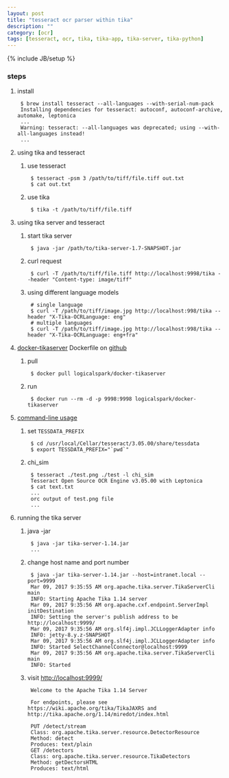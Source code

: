 ```yaml
---
layout: post
title: "tesseract ocr parser within tika"
description: ""
category: [ocr]
tags: [tesseract, ocr, tika, tika-app, tika-server, tika-python]
---
```

{% include JB/setup %}


### steps

1. install

        $ brew install tesseract --all-languages --with-serial-num-pack
        Installing dependencies for tesseract: autoconf, autoconf-archive, automake, leptonica
        ...
        Warning: tesseract: --all-languages was deprecated; using --with-all-languages instead!
        ...

1. using tika and tesseract

    1. use tesseract

            $ tesseract -psm 3 /path/to/tiff/file.tiff out.txt
            $ cat out.txt

    1. use tika

            $ tika -t /path/to/tiff/file.tiff

1. using tika server and tesseract

    1. start tika server

            $ java -jar /path/to/tika-server-1.7-SNAPSHOT.jar

    1. curl request

            $ curl -T /path/to/tiff/file.tiff http://localhost:9998/tika --header "Content-type: image/tiff"

    1. using different language models

            # single language
            $ curl -T /path/to/tiff/image.jpg http://localhost:998/tika --header "X-Tika-OCRLanguage: eng"
            # multiple languages
            $ curl -T /path/to/tiff/image.jpg http://localhost:998/tika --header "X-Tika-OCRLanguage: eng+fra"

1. [docker-tikaserver](https://hub.docker.com/r/logicalspark/docker-tikaserver/) Dockerfile on [github](https://github.com/LogicalSpark/docker-tikaserver)

    1. pull

            $ docker pull logicalspark/docker-tikaserver

    1. run

            $ docker run --rm -d -p 9998:9998 logicalspark/docker-tikaserver

1. [command-line usage](https://github.com/tesseract-ocr/tesseract/wiki/Command-Line-Usage)

    1. set `TESSDATA_PREFIX`

            $ cd /usr/local/Cellar/tesseract/3.05.00/share/tessdata
            $ export TESSDATA_PREFIX="`pwd`"

    1. chi_sim

            $ tesseract ./test.png ./test -l chi_sim
            Tesseract Open Source OCR Engine v3.05.00 with Leptonica
            $ cat text.txt
            ...
            orc output of test.png file
            ...

1. running the tika server

    1. java -jar

            $ java -jar tika-server-1.14.jar
            ...

    1. change host name and port number

            $ java -jar tika-server-1.14.jar --host=intranet.local --port=9999
            Mar 09, 2017 9:35:55 AM org.apache.tika.server.TikaServerCli main
            INFO: Starting Apache Tika 1.14 server
            Mar 09, 2017 9:35:56 AM org.apache.cxf.endpoint.ServerImpl initDestination
            INFO: Setting the server's publish address to be http://localhost:9999/
            Mar 09, 2017 9:35:56 AM org.slf4j.impl.JCLLoggerAdapter info
            INFO: jetty-8.y.z-SNAPSHOT
            Mar 09, 2017 9:35:56 AM org.slf4j.impl.JCLLoggerAdapter info
            INFO: Started SelectChannelConnector@localhost:9999
            Mar 09, 2017 9:35:56 AM org.apache.tika.server.TikaServerCli main
            INFO: Started

    1. visit [http://localhost:9999/](http://localhost:9999/)

            Welcome to the Apache Tika 1.14 Server

            For endpoints, please see https://wiki.apache.org/tika/TikaJAXRS and http://tika.apache.org/1.14/miredot/index.html

            PUT /detect/stream
            Class: org.apache.tika.server.resource.DetectorResource
            Method: detect
            Produces: text/plain
            GET /detectors
            Class: org.apache.tika.server.resource.TikaDetectors
            Method: getDectorsHTML
            Produces: text/html

